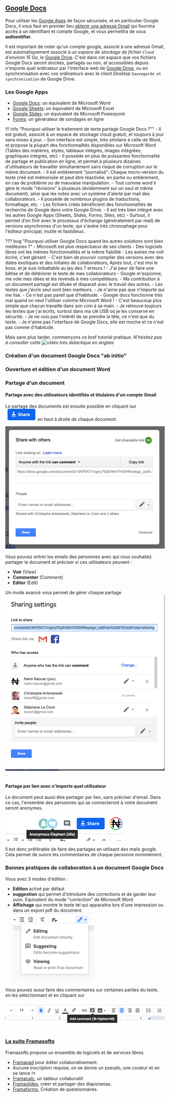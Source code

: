 ## [Google Docs](https://gsuite.google.com/features/)

Pour utiliser les [Google Apps](https://gsuite.google.com/features/) de façon sécurisée,
et en particulier Google Docs, il vous
faut en premier lieu [obtenir une adresse Gmail](https://accounts.google.com/) qui
fournira accès à un
identifiant et compte Google, et vous permettra de vous **authentifier**.

Il est important de noter qu'un compte google, associé à une adresse Gmail, est automatiquement
associé à un *espace de stockage de fichier  `Cloud` d'environ 15 Go*, le
[Google Drive](https://www.google.com/intl/fr_ALL/drive/).
C'est dans cet espace que vos fichiers Google Docs seront stockés, partagés ou non, et accessibles depuis
n'importe quel ordinateur par l'interface web de [Google Drive](https://drive.google.com/),
ou en synchronisation avec vos ordinateurs avec le *client Desktop* `Sauvegarde et
synchronisation` de Google Drive.

### Les Google Apps

* [Google Docs](https://gsuite.google.com/products/docs/): un équivalent de Microsoft Word
* [Google Sheets](https://gsuite.google.com/products/sheets/): un équivalent de Microsoft Excel
* [Google Slides](https://gsuite.google.com/products/slides/): un équivalent de Microsoft Powerpoint
* [Forms](https://gsuite.google.com/products/forms/): un générateur de sondages en ligne


!!! info "Pourquoi utiliser le traitement de texte partagé Google Docs ?""
    - Il est gratuit, associé à un espace de stockage cloud gratuit, et toujours à jour sans mises à jour.
    - Son interface est simple, très similaire à celle de Word, et propose la plupart des fonctionnalités
    disponibles sur Microsoft Word (Tables des matières, styles, tableaux intégrés, images intégrées,
    graphiques intégrés, etc)
    - Il possède en plus de puissantes fonctionnalité de partage et publication en ligne, et permet
    à plusieurs dizaines d'utilisateurs de  travailler simultanément sans risque de corruption sur le même
    document.
    - Il est entièrement "journalisé": Chaque micro-version du texte créé est mémorisée et peut être
    réactivée, en partie ou entièrement, en cas de problème ou de mauvaise manipulation.
    - Tout comme word il gère le mode "révisions" à plusieurs (évidemment sur un seul et même document),
    ainsi que les notes avec un système d'alerte par mail des collaborateurs.
    - Il possède de nombreux plugins de traductions, formattage, etc.
    - Les fichiers créés bénéficient des fonctionnalités de recherche de Google dans votre Google Drive.
    - Il est très bien intégré avec les autres Google Apps (Sheets, Slides, Forms, Sites, etc)
    - Surtout, il permet d'en finir avec le processus d'échange (généralement par mail) de versions
    asynchrones d'un texte, qui s'avère très chronophage pour l'éditeur principal, inutile et fastidieux.

??? bug "Pourquoi utiliser Google Docs quand les autres solutions sont bien meilleures ?"
    - Microsoft est plus respectueux de ses clients
    - Des logiciels libres ont les mêmes fonctionnalités et la même fiabilité
    - Les autres me voit écrire, c'est gênant.
    - C'est bien de pouvoir compiler des versions avec des dates exotiques et des initiales de collaborateurs,
    Après tout, c'est moi le boss, et je suis imbattable au jeu des 7 erreurs !
    - J'ai peur de faire une bêtise et de détériorer le texte de mes collaborateurs
    - Google m'espionne, me vole mes idées et les revends à mes compétiteurs.
    - Ma contribution à un document partagé est diluée et disparait avec le travail des autres.
    - Les textes que j'écris seul sont bien meilleurs.
    - Je n'aime pas que n'importe qui me lise.
    - Ce n'est pas pareil que d'habitude.
    - Google docs fonctionne très mal quand on veut l'utiliser comme Microsoft Word !
    - C'est beaucoup plus simple que chacun travaille dans son coin à sa main.
    - Je retrouve toujours les textes que j'ai écrits, surtout dans ma clé USB où je les conserve
    en sécurité.
    - Je ne vois pas l'intérêt de se prendre la tête, ce n'est que du texte.
    - Je n'aime pas l'interface de Google Docs, elle est moche et ce n'est pas comme d'habitude.

Mais sans plus tarder, commençons ce bref tutorial pratique.
*N'hésitez pas à consulter cette ![vidéo](https://www.youtube.com/watch?v=I0OqnItA-zA) très didactique en anglais*

### Création d'un document Google Docs "ab initio"

### Ouverture et édition d'un document Word

### Partage d'un document

#### Partage avec des utilisateurs identifiés et titulaires d'un compte Gmail

Le partage des documents est ensuite possible en cliquant sur ![Share](../images/share_button.png) en haut à droite de chaque document.

![Share](../images/share_menu.png) 


Vous pouvez entrer les emails des personnes avec qui vous souhaitez partager le document et préciser si ces utilisateurs peuvent :
* **Voir** (View) 
* **Commenter** (Comment)
* **Editer** (Edit)


Un mode avancé vous permet de gérer chaque partage ![individuellement](../images/share_advanced.png).


#### Partage par lien avec n'importe quel utilisateur
Le document peut aussi être partager par lien, sans préciser d'email.
Dans ce cas, l'ensemble des personnes qui se connecteront à votre document seront anonymes.


![anonymes](../images/anonymous.png)


Il est donc préférable de faire des partages en utilisant des mails google. Cela permet de suivre les commentaires de chaque personne nommément.

### Bonnes pratiques de collaboration à un document Google Docs

Vous avez 3 modes d'édition : 
* **Edition** activé par défaut
* **suggestion** qui permet d'introduire des corrections et de garder leur suivi. Equivalent du mode "correction" de Microsoft Word
* **Affichage** qui montre le texte tel qui apparaitra lors d'une impression ou dans un export pdf du document.
![editing_mode](../images/editing_mode.png)

Vous pouvez aussi faire des commentaires sur certaines parties du texte, en les sélectionnant et en cliquant sur 

![comment](../images/add_comment.png)



### [La suite Framasofts](https://framasoft.org/fr/)

Framasofts propose un ensemble de logiciels et de services libres.

* [Framapad](https://framapad.org/fr/) pour éditer collaborativement.
* Aucune inscription requise, on se donne un pseudo, une couleur et on se lance !*
* [Framacalc](https://accueil.framacalc.org/fr/), un tableur collaboratif.
* [Framaslides](https://framaslides.org/login), créer et partager des diaporamas.
* [Framaforms](https://framaforms.org/), Création de questionnaires.


